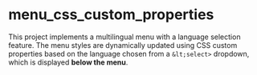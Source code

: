 # menu_css_custom_properties
This project implements a multilingual menu with a language selection feature. The menu styles are dynamically updated using CSS custom properties based on the language chosen from a `&lt;select>` dropdown, which is displayed **below the menu**.
